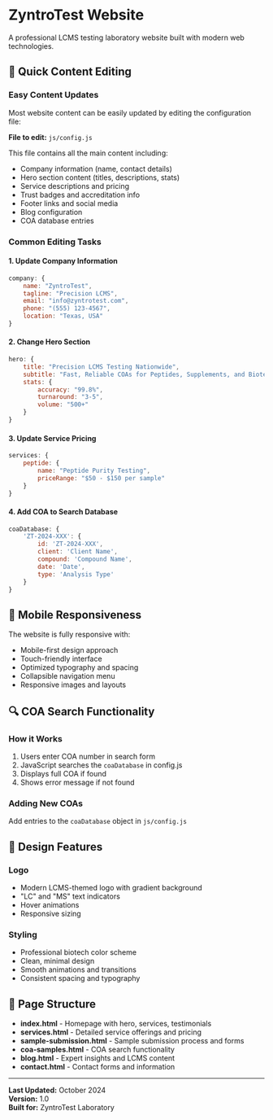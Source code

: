 # ZyntroTest Website

A professional LCMS testing laboratory website built with modern web technologies.

## 🚀 Quick Content Editing

### Easy Content Updates
Most website content can be easily updated by editing the configuration file:

**File to edit:** `js/config.js`

This file contains all the main content including:
- Company information (name, contact details)
- Hero section content (titles, descriptions, stats)
- Service descriptions and pricing
- Trust badges and accreditation info
- Footer links and social media
- Blog configuration
- COA database entries

### Common Editing Tasks

#### 1. Update Company Information
```javascript
company: {
    name: "ZyntroTest",
    tagline: "Precision LCMS",
    email: "info@zyntrotest.com",
    phone: "(555) 123-4567",
    location: "Texas, USA"
}
```

#### 2. Change Hero Section
```javascript
hero: {
    title: "Precision LCMS Testing Nationwide",
    subtitle: "Fast, Reliable COAs for Peptides, Supplements, and Biotech Research",
    stats: {
        accuracy: "99.8%",
        turnaround: "3-5",
        volume: "500+"
    }
}
```

#### 3. Update Service Pricing
```javascript
services: {
    peptide: {
        name: "Peptide Purity Testing",
        priceRange: "$50 - $150 per sample"
    }
}
```

#### 4. Add COA to Search Database
```javascript
coaDatabase: {
    'ZT-2024-XXX': {
        id: 'ZT-2024-XXX',
        client: 'Client Name',
        compound: 'Compound Name',
        date: 'Date',
        type: 'Analysis Type'
    }
}
```

## 📱 Mobile Responsiveness

The website is fully responsive with:
- Mobile-first design approach
- Touch-friendly interface
- Optimized typography and spacing
- Collapsible navigation menu
- Responsive images and layouts

## 🔍 COA Search Functionality

### How it Works
1. Users enter COA number in search form
2. JavaScript searches the `coaDatabase` in config.js
3. Displays full COA if found
4. Shows error message if not found

### Adding New COAs
Add entries to the `coaDatabase` object in `js/config.js`

## 🎨 Design Features

### Logo
- Modern LCMS-themed logo with gradient background
- "LC" and "MS" text indicators
- Hover animations
- Responsive sizing

### Styling
- Professional biotech color scheme
- Clean, minimal design
- Smooth animations and transitions
- Consistent spacing and typography

## 📄 Page Structure

- **index.html** - Homepage with hero, services, testimonials
- **services.html** - Detailed service offerings and pricing
- **sample-submission.html** - Sample submission process and forms
- **coa-samples.html** - COA search functionality
- **blog.html** - Expert insights and LCMS content
- **contact.html** - Contact forms and information

---

**Last Updated:** October 2024  
**Version:** 1.0  
**Built for:** ZyntroTest Laboratory
